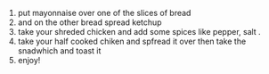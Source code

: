 1. put mayonnaise over one of the slices of bread 
2. and on the other bread spread ketchup
3. take your shreded chicken and add some spices like pepper, salt .
4. take your half cooked chiken and spfread it over then take the snadwhich and toast it
5. enjoy!
